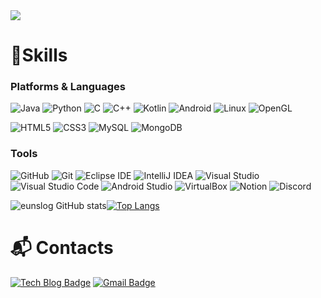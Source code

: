 

<!--
**eunslog/eunslog** is a ✨ _special_ ✨ repository because its `README.md` (this file) appears on your GitHub profile.

Here are some ideas to get you started:

- 🔭 I’m currently working on ...
- 🌱 I’m currently learning ...
- 👯 I’m looking to collaborate on ...
- 🤔 I’m looking for help with ...
- 💬 Ask me about ...
- 📫 How to reach me: ...
- 😄 Pronouns: ...
- ⚡ Fun fact: ...
-->
<img src="https://capsule-render.vercel.app/api?type=Waving&color=0:FFA07A,100:a82da8&height=300&section=header&text=WELCOME!&animation=fadeIn&fontSize=90" />

# 💪Skills
### Platforms & Languages
![Java](https://img.shields.io/badge/Java-007396.svg?&style=for-the-badge&logo=Java&logoColor=white)
![Python](https://img.shields.io/badge/Python-3776AB.svg?&style=for-the-badge&logo=Python&logoColor=white)
![C](https://img.shields.io/badge/C-A8B9CC.svg?&style=for-the-badge&logo=C&logoColor=white)
![C++](https://img.shields.io/badge/C++-00599C.svg?&style=for-the-badge&logo=C++&logoColor=white)
![Kotlin](https://img.shields.io/badge/Kotlin-7F52FF.svg?&style=for-the-badge&logo=Kotlin&logoColor=white)
![Android](https://img.shields.io/badge/Android-3DDC84.svg?&style=for-the-badge&logo=Android&logoColor=white)
![Linux](https://img.shields.io/badge/Linux-FCC624.svg?&style=for-the-badge&logo=Linux&logoColor=white)
![OpenGL](https://img.shields.io/badge/OpenGL-5586A4.svg?&style=for-the-badge&logo=OpenGL&logoColor=white)

<!-- ![JavaScript](https://img.shields.io/badge/JavaScript-F7DF1E.svg?&style=for-the-badge&logo=JavaScript&logoColor=white) -->

![HTML5](https://img.shields.io/badge/HTML5-E34F26.svg?&style=for-the-badge&logo=HTML5&logoColor=white)
![CSS3](https://img.shields.io/badge/CSS3-1572B6.svg?&style=for-the-badge&logo=CSS3&logoColor=white)
![MySQL](https://img.shields.io/badge/MySQL-4479A1.svg?&style=for-the-badge&logo=MySQL&logoColor=white)
![MongoDB](https://img.shields.io/badge/MongoDB-47A248.svg?&style=for-the-badge&logo=MongoDB&logoColor=white)

### Tools
![GitHub](https://img.shields.io/badge/GitHub-181717.svg?&style=for-the-badge&logo=GitHub&logoColor=white)
![Git](https://img.shields.io/badge/Git-F05032.svg?&style=for-the-badge&logo=Git&logoColor=white)
![Eclipse IDE](https://img.shields.io/badge/Eclipse%20IDE-2C2255.svg?&style=for-the-badge&logo=Eclipse%20IDE&logoColor=white)
![IntelliJ IDEA](https://img.shields.io/badge/IntelliJ%20IDEA-000000.svg?&style=for-the-badge&logo=IntelliJ%20IDEA&logoColor=white)
![Visual Studio](https://img.shields.io/badge/Visual%20Studio-5C2D91.svg?&style=for-the-badge&logo=Visual%20Studio&logoColor=white)
![Visual Studio Code](https://img.shields.io/badge/Visual%20Studio%20Code-007ACC.svg?&style=for-the-badge&logo=Visual%20Studio%20Code&logoColor=white)
![Android Studio](https://img.shields.io/badge/Android%20Studio-3DDC84.svg?&style=for-the-badge&logo=Android%20Studio&logoColor=white)
![VirtualBox](https://img.shields.io/badge/VirtualBox-183A61.svg?&style=for-the-badge&logo=VirtualBox&logoColor=white)
![Notion](https://img.shields.io/badge/Notion-000000.svg?&style=for-the-badge&logo=Notion&logoColor=white)
![Discord](https://img.shields.io/badge/Discord-5865F2.svg?&style=for-the-badge&logo=Discord&logoColor=white)


![eunslog GitHub stats](https://github-readme-stats.vercel.app/api?username=eunslog&show_icons=true&theme=radical)[![Top Langs](https://github-readme-stats.vercel.app/api/top-langs/?username=eunslog&layout=compact)](https://github.com/anuraghazra/github-readme-stats)

# :mailbox_with_mail: Contacts
[![Tech Blog Badge](http://img.shields.io/badge/-Tech%20blog-black?style=flat-square&logo=github&link=https://codingtoday.tistory.com/)](https://codingtoday.tistory.com)
[![Gmail Badge](https://img.shields.io/badge/Gmail-d14836?style=flat-square&logo=Gmail&logoColor=white&link=mailto:yeseo235@gmail.com)](mailto:yeseo235@gmail.com)

